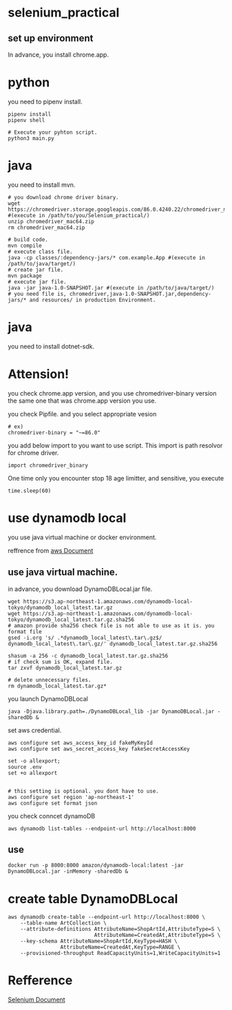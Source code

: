 # selenium_practical

## set up environment

In advance, you install chrome.app.

# python
you need to pipenv install.
```
pipenv install
pipenv shell

# Execute your pyhton script.
python3 main.py
```
# java
you need to install mvn.
```
# you download chrome driver binary.
wget https://chromedriver.storage.googleapis.com/86.0.4240.22/chromedriver_mac64.zip #(execute in /path/to/you/Selenium_practical/)
unzip chromedriver_mac64.zip
rm chromedriver_mac64.zip

# build code.
mvn compile
# execute class file.
java -cp classes/:dependency-jars/* com.example.App #(execute in /path/to/java/target/)
# create jar file.
mvn package
# execute jar file.
java -jar java-1.0-SNAPSHOT.jar #(execute in /path/to/java/target/)
# you need file is, chromedriver,java-1.0-SNAPSHOT.jar,dependency-jars/* and resources/ in production Environment.
```

# java
you need to install dotnet-sdk.

# Attension!
you check chrome.app version, and you use chromedriver-binary version the same one that was chrome.app version you use.

you check Pipfile. and you select appropriate vesion
```
# ex)
chromedriver-binary = "~=86.0"
```

you add below import to you want to use script. This import is path resolvor for chrome driver.
```
import chromedriver_binary
```
One time only you encounter stop 18 age limitter, and sensitive, you execute 
```
time.sleep(60)
```

# use dynamodb local
you use java virtual machine or docker environment.

reffrence from [aws Document](https://docs.aws.amazon.com/amazondynamodb/latest/developerguide/DynamoDBLocal.DownloadingAndRunning.html)
## use java virtual machine.
in advance, you download DynamoDBLocal.jar file.
```
wget https://s3.ap-northeast-1.amazonaws.com/dynamodb-local-tokyo/dynamodb_local_latest.tar.gz
wget https://s3.ap-northeast-1.amazonaws.com/dynamodb-local-tokyo/dynamodb_local_latest.tar.gz.sha256
# amazon provide sha256 check file is not able to use as it is. you format file
gsed -i.org 's/ .*dynamodb_local_latest\.tar\.gz$/  dynamodb_local_latest\.tar\.gz/' dynamodb_local_latest.tar.gz.sha256

shasum -a 256 -c dynamodb_local_latest.tar.gz.sha256
# if check sum is OK, expand file.
tar zxvf dynamodb_local_latest.tar.gz

# delete unnecessary files.
rm dynamodb_local_latest.tar.gz* 
```

you launch DynamoDBLocal
```
java -Djava.library.path=./DynamoDBLocal_lib -jar DynamoDBLocal.jar -sharedDb &
```

set aws credential.
```
aws configure set aws_access_key_id fakeMyKeyId
aws configure set aws_secret_access_key fakeSecretAccessKey

set -o allexport;
source .env
set +o allexport


# this setting is optional. you dont have to use.
aws configure set region 'ap-northeast-1'
aws configure set format json
```

you check conncet dynamoDB
```
aws dynamodb list-tables --endpoint-url http://localhost:8000
```

## use 
```
docker run -p 8000:8000 amazon/dynamodb-local:latest -jar DynamoDBLocal.jar -inMemory -sharedDb &
```


# create table DynamoDBLocal

```
aws dynamodb create-table --endpoint-url http://localhost:8000 \
    --table-name ArtCollection \
    --attribute-definitions AttributeName=ShopArtId,AttributeType=S \
                            AttributeName=CreatedAt,AttributeType=S \
    --key-schema AttributeName=ShopArtId,KeyType=HASH \
                 AttributeName=CreatedAt,KeyType=RANGE \
    --provisioned-throughput ReadCapacityUnits=1,WriteCapacityUnits=1
```


# Refference

[Selenium Document](https://www.selenium.dev/documentation/en/)